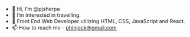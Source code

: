 - 👋 Hi, I’m @pjsherpa
- 👀 I’m interested in travelling. 
- 🌱 Front End Web Developer utilizing HTML, CSS, JavaScript and React.
- 📫 How to reach me - phinjock@gmail.com

